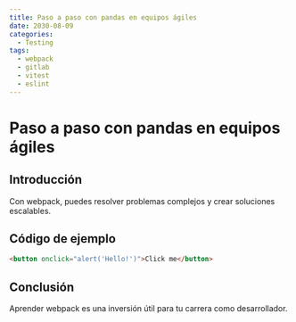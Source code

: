 ```yaml
---
title: Paso a paso con pandas en equipos ágiles
date: 2030-08-09
categories:
  - Testing
tags:
  - webpack
  - gitlab
  - vitest
  - eslint
---
```


# Paso a paso con pandas en equipos ágiles

## Introducción

Con webpack, puedes resolver problemas complejos y crear soluciones escalables.

## Código de ejemplo

```html
<button onclick="alert('Hello!')">Click me</button>
```

## Conclusión

Aprender webpack es una inversión útil para tu carrera como desarrollador.